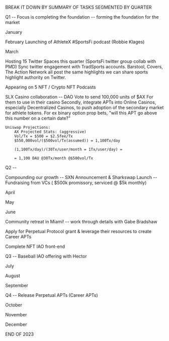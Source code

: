 BREAK IT DOWN BY SUMMARY OF TASKS SEGMENTED BY QUARTER

Q1 -- Focus is completing the foundation -- forming the foundation for the market

January

February
    Launching of AthleteX #SportsFi podcast (Robbie Klages)
    

March

Hosting 15 Twitter Spaces this quarter (SportsFi twitter group collab with PMD)
Sync twitter engagement with TradSports accounts. Barstool, Covers, The Action Network all post the same highlights we can share sports highlight authority on Twitter.

Appearing on 5 NFT / Crypto NFT Podcasts


SLX Casino collaboration -- DAO Vote to send 100,000 units of $AX For them to use in their casino
Secondly, integrate APTs into Online Casinos, especially Decentralized Casinos, to push adoption of the secondary market for athlete tokens. For ex binary option prop bets, "will this APT go above this number on a certain date?"

    Uniswap Projections:
        AX Projected Stats: (aggressive)
        Vol/Tx = $500 = $2.5fee/Tx
        $550,000vol/($500vol/Tx(assumed)) = 1,100Tx/day

        (1,100Tx/day)/(30Tx/user/month = 1Tx/user/day) =

        = 1,100 DAU @30Tx/month @$500vol/Tx


Q2 -- 


Compounding our growth -- SXN Announcement  & Sharkswap Launch  -- Fundraising from VCs ( $500k promissory, serviced @ $5k monthly)

April

May

June

Community retreat in Miami!  -- work through details with Gabe Bradshaw

Apply for Perpetual Protocol grant & leverage their resources to create Career APTs

Complete NFT IAO front-end 


Q3 -- Baseball IAO offering with Hector 

July

August

September

Q4 -- Release Perpetual APTs (Career APTs)

October

November

December

END OF 2023
